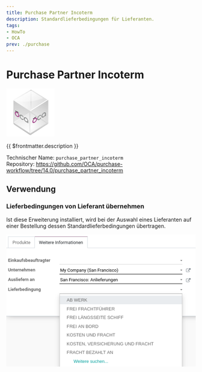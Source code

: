 ```yaml
---
title: Purchase Partner Incoterm
description: Standardlieferbedingungen für Lieferanten.
tags:
- HowTo
- OCA
prev: ./purchase
---
```

# Purchase Partner Incoterm
![icon_oca_app](attachments/icon_oca_app.png)

{{ $frontmatter.description }}

Technischer Name: `purchase_partner_incoterm`\
Repository: <https://github.com/OCA/purchase-workflow/tree/14.0/purchase_partner_incoterm>

## Verwendung

### Lieferbedingungen von Lieferant übernehmen

Ist diese Erweiterung installiert, wird bei der Auswahl eines Lieferanten auf einer Bestellung dessen Standardlieferbedingungen übertragen.

![](attachments/Purchase%20Partner%20Incoterm.png)
